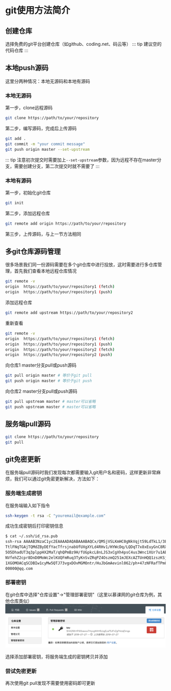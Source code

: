 # git使用方法简介

## 创建仓库
选择免费的git平台创建仓库（如github、coding.net、码云等）
::: tip
建议空的代码仓库
:::

## 本地push源码
这里分两种情况：本地无源码和本地有源码
### 本地无源码
第一步，clone远程源码
```bash
git clone https://path/to/your/repository
```
第二步，编写源码，完成后上传源码
```bash
git add .
git commit -m "your commit message"
git push origin master --set-upstream
```
::: tip
注意初次提交时需要加上`--set-upstream`参数，因为远程不存在master分支，需要创建分支，第二次提交时就不需要了
:::

### 本地有源码
第一步，初始化git仓库
```bash
git init
```
第二步，添加远程仓库
```bash
git remote add origin https://path/to/your/repository
```
第三步，上传源码，与上一节方法相同

## 多git仓库源码管理
很多场景我们同一份源码需要在多个git仓库中进行投放，这时需要进行多仓库管理，首先我们查看本地远程仓库情况
```bash
git remote -v
origin	https://path/to/your/repository1 (fetch)
origin	https://path/to/your/repository1 (push)
```
添加远程仓库
```bash
git remote add upstream https://path/to/your/repository2
```
重新查看
```bash
git remote -v
origin	https://path/to/your/repository1 (fetch)
origin	https://path/to/your/repository1 (push)
origin	https://path/to/your/repository2 (fetch)
origin	https://path/to/your/repository2 (push)
```
向仓库1 master分支pull或push源码
```bash
git pull origin master # 等价于git pull
git push origin master # 等价于git push
```
向仓库2 master分支pull或push源码
```bash
git pull upstream master # master可以省略
git push upstream master # master可以省略
```

## 服务端pull源码
```bash
git clone https://path/to/your/repository
git pull
```

## git免密更新
在服务端pull源码时我们发现每次都需要输入git用户名和密码，这样更新非常麻烦，我们可以通过git免密更新解决，方法如下：
### 服务端生成密钥
在服务端输入如下指令
```bash
ssh-keygen -t rsa -C "youremail@example.com"
```
成功生成密钥后打印密钥信息
```bash
$ cat ~/.ssh/id_rsa.pub
ssh-rsa AAAAB3NzaC1yc2EAAAADAQABAAABAQCx/QMSjVSLKmHC0gNkVqjt59LdTkL1/3EJAQEIw
TtlFNqTGAjTQMdZByDEfYacTfrsjnabUfUXgXYLd4RHv1/HYWcDq/LQDqT7x8xEuyGnC8RX980/me
5O5DhadUT3q3plppHX2MaT/qhQPmBz9H/fUGpkcL8nLJS3xCgXh4psC4us3Wnc1XUr7u1AEPZmmWc
NVfehZ2cpr8DnD0MoWc2elKUQFmRuq3TyKnSvZRqPZ4OszmQ251mJEXcAZTUnHQQ1zszKSjO/oeY7
1XGOMOACqSCDBIw1cyMw5QTJ73vgxDOvMGMOntr/HuJbGmAevinl062/ph+47zNFRafTPm8r 9000
00000@qq.com
```

### 部署密钥
在git仓库中选择"仓库设置"->"管理部署密钥"（这里以慕课网的git仓库为例，其他仓库类似）
![git_settings](../images/git_settings.png)

选择添加部署密钥，将服务端生成的密钥拷贝并添加

### 尝试免密更新
再次使用git pull发现不需要使用密码即可更新
